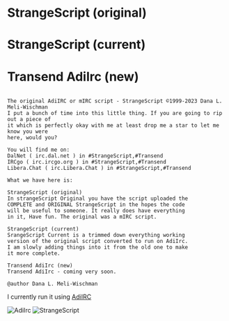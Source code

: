 # StrangeScript (original)
# StrangeScript (current)
# Transend AdiIrc (new)

```

The original AdiIRC or mIRC script - StrangeScript ©1999-2023 Dana L. Meli-Wischman
I put a bunch of time into this little thing. If you are going to rip out a piece of
it which is perfectly okay with me at least drop me a star to let me know you were
here, would you?

You will find me on:
DalNet ( irc.dal.net ) in #StrangeScript,#Transend
IRCgo ( irc.ircgo.org ) in #StrangeScript,#Transend
Libera.Chat ( irc.Libera.Chat ) in #StrangeScript,#Transend

What we have here is: 

StrangeScript (original)
In strangeScript Original you have the script uploaded the
COMPLETE and ORIGINAL StrangeScript in the hopes the code
will be useful to someone. It really does have everything
in it, Have fun. The original was a mIRC script.

StrangeScript (current)
SrangeScript Current is a trimmed down everything working
version of the original script converted to run on AdiIrc.
I am slowly adding things into it from the old one to make
it more complete.

Transend AdiIrc (new)
Transend AdiIrc - coming very soon.

@author Dana L. Meli-Wischman

```

I currently run it using [AdiIRC](https://www.adiirc.com)

<img src="/StrangeScript/icons/AdiIRC.ico" alt="AdiIrc"/>

<img src="/image/StrangeScript.png" alt="StrangeScript"/>
